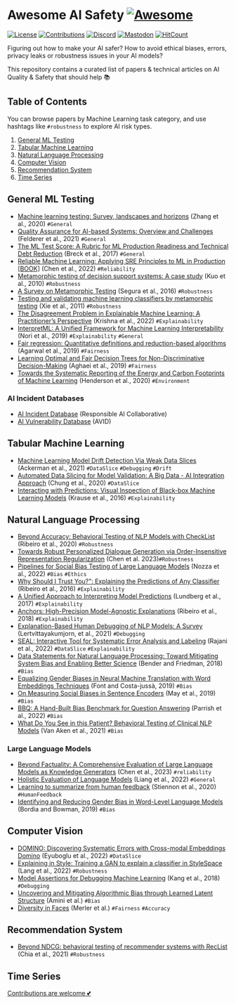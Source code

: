 # Awesome AI Safety [![Awesome](https://cdn.rawgit.com/sindresorhus/awesome/d7305f38d29fed78fa85652e3a63e154dd8e8829/media/badge.svg)](https://github.com/sindresorhus/awesome)

[![License](https://img.shields.io/github/license/Giskard-AI/awesome-ai-safety?color=blue)](./LICENSE)
[![Contributions](https://img.shields.io/badge/contributions-welcome-brightgreen.svg?style=flat)](./CONTRIBUTING.md)
[![Discord](https://img.shields.io/discord/939190303397666868?label=Discord)](https://gisk.ar/discord)
[![Mastodon](https://img.shields.io/mastodon/follow/109377499153541532?domain=https%3A%2F%2Ffosstodon.org&style=social)](https://fosstodon.org/@Giskard)
[![HitCount](https://hits.dwyl.com/Giskard-AI/awesome-ai-safety.svg?style=flat)](http://hits.dwyl.com/Giskard-AI/awesome-ai-safety)

Figuring out how to make your AI safer? How to avoid ethical biases, errors, privacy leaks or robustness issues in your AI models? 

This repository contains a curated list of papers & technical articles on AI Quality & Safety that should help 📚

## Table of Contents

You can browse papers by Machine Learning task category, and use hashtags like `#robustness` to explore AI risk types.

1. [General ML Testing](#general-ml-testing)
2. [Tabular Machine Learning](#tabular-machine-learning)
3. [Natural Language Processing](#natural-language-processing)
4. [Computer Vision](#computer-vision)
5. [Recommendation System](#recommendation-system)
6. [Time Series](#time-series)

## General ML Testing

* [Machine learning testing: Survey, landscapes and horizons](https://ieeexplore.ieee.org/abstract/document/9000651/) (Zhang et al., 2020) `#General`
* [Quality Assurance for AI-based Systems: Overview and Challenges](https://arxiv.org/abs/2102.05351) (Felderer et al., 2021) `#General`
* [The ML Test Score: A Rubric for ML Production Readiness and Technical Debt Reduction](https://research.google/pubs/pub46555/) (Breck et al., 2017) `#General`
* [Reliable Machine Learning: Applying SRE Principles to ML in Production [BOOK]](https://www.oreilly.com/library/view/reliable-machine-learning/9781098106218/) (Chen et al., 2022) `#Reliability`
* [Metamorphic testing of decision support systems: A case study](https://digital-library.theiet.org/content/journals/10.1049/iet-sen.2009.0084) (Kuo et al., 2010) `#Robustness`
* [A Survey on Metamorphic Testing](https://ieeexplore.ieee.org/document/7422146) (Segura et al., 2016) `#Robustness`
* [Testing and validating machine learning classifiers by metamorphic testing](https://www.sciencedirect.com/science/article/abs/pii/S0164121210003213) (Xie et al., 2011) `#Robustness`
* [The Disagreement Problem in Explainable Machine Learning: A Practitioner’s Perspective](https://arxiv.org/pdf/2202.01602.pdf) (Krishna et al., 2022) `#Explainability`
* [InterpretML: A Unified Framework for Machine Learning Interpretability](https://arxiv.org/abs/1909.09223) (Nori et al., 2019) `#Explainability` `#General`
* [Fair regression: Quantitative definitions and reduction-based algorithms](https://proceedings.mlr.press/v97/agarwal19d.html) (Agarwal et al., 2019) `#Fairness`
* [Learning Optimal and Fair Decision Trees for Non-Discriminative Decision-Making](https://arxiv.org/abs/1903.10598) (Aghaei et al., 2019) `#Fairness`
* [Towards the Systematic Reporting of the Energy and Carbon Footprints of Machine Learning](https://jmlr.org/papers/volume21/20-312/20-312.pdf) (Henderson et al., 2020) `#Environment`

### AI Incident Databases

* [AI Incident Database](https://incidentdatabase.ai/) (Responsible AI Collaborative)
* [AI Vulnerability Database](https://avidml.org/database/) (AVID)

## Tabular Machine Learning

* [Machine Learning Model Drift Detection Via Weak Data Slices](https://arxiv.org/pdf/2108.05319.pdf) (Ackerman et al., 2021) `#DataSlice` `#Debugging` `#Drift`
* [Automated Data Slicing for Model Validation: A Big Data - AI Integration Approach](https://ieeexplore.ieee.org/abstract/document/8713886) (Chung et al., 2020) `#DataSlice`
* [Interacting with Predictions: Visual Inspection of Black-box Machine Learning Models](https://dl.acm.org/doi/abs/10.1145/2858036.2858529) (Krause et al., 2016) `#Explainability`

## Natural Language Processing

* [Beyond Accuracy: Behavioral Testing of NLP Models with CheckList](http://homes.cs.washington.edu/~marcotcr/acl20_checklist.pdf) (Ribeiro et al., 2020) `#Robustness`
* [Towards Robust Personalized Dialogue Generation via Order-Insensitive Representation Regularization](https://arxiv.org/abs/2305.12782) (Chen et al. 2023)`#Robustness`
* [Pipelines for Social Bias Testing of Large Language Models](https://openreview.net/pdf/8be28761ea130113e3be7747870c434f53e9b309.pdf) (Nozza et al., 2022) `#Bias` `#Ethics`
* [Why Should I Trust You?": Explaining the Predictions of Any Classifier](https://arxiv.org/abs/1602.04938) (Ribeiro et al., 2016) `#Explainability`
* [A Unified Approach to Interpreting Model Predictions](https://arxiv.org/abs/1705.07874) (Lundberg et al., 2017) `#Explainability`
* [Anchors: High-Precision Model-Agnostic Explanations](https://homes.cs.washington.edu/~marcotcr/aaai18.pdf) (Ribeiro et al., 2018) `#Explainability`
* [Explanation-Based Human Debugging of NLP Models: A Survey](https://direct.mit.edu/tacl/article/doi/10.1162/tacl_a_00440/108932/Explanation-Based-Human-Debugging-of-NLP-Models-A) (Lertvittayakumjorn, et al., 2021) `#Debugging`
* [SEAL: Interactive Tool for Systematic Error Analysis and Labeling](https://arxiv.org/abs/2210.05839) (Rajani et al., 2022) `#DataSlice` `#Explainability`
* [Data Statements for Natural Language Processing: Toward Mitigating System Bias and Enabling Better Science](https://direct.mit.edu/tacl/article/doi/10.1162/tacl_a_00041/43452/Data-Statements-for-Natural-Language-Processing) (Bender and Friedman, 2018) `#Bias`
* [Equalizing Gender Biases in Neural Machine Translation with Word Embeddings Techniques](https://arxiv.org/abs/1901.03116) (Font and Costa-jussà, 2019) `#Bias`
* [On Measuring Social Biases in Sentence Encoders](https://arxiv.org/abs/1903.10561) (May et al., 2019) `#Bias`
* [BBQ: A Hand-Built Bias Benchmark for Question Answering](https://arxiv.org/abs/2110.08193) (Parrish et al., 2022) `#Bias`
* [What Do You See in this Patient? Behavioral Testing of Clinical NLP Models](https://arxiv.org/abs/2111.15512) (Van Aken et al., 2021) `#Bias`


### Large Language Models

* [Beyond Factuality: A Comprehensive Evaluation of Large Language Models as Knowledge Generators](https://arxiv.org/abs/2310.07289) (Chen et al., 2023) `#reliability`
* [Holistic Evaluation of Language Models](https://arxiv.org/abs/2211.09110) (Liang et al., 2022) `#General`
* [Learning to summarize from human feedback](https://proceedings.neurips.cc/paper/2020/file/1f89885d556929e98d3ef9b86448f951-Paper.pdf) (Stiennon et al., 2020) `#HumanFeedback`
* [Identifying and Reducing Gender Bias in Word-Level Language Models](https://arxiv.org/abs/1904.03035) (Bordia and Bowman, 2019) `#Bias`

## Computer Vision

* [DOMINO: Discovering Systematic Errors with Cross-modal Embeddings Domino](https://arxiv.org/pdf/2203.14960.pdf) (Eyuboglu et al., 2022) `#DataSlice`
* [Explaining in Style: Training a GAN to explain a classifier in StyleSpace](https://arxiv.org/pdf/2104.13369.pdf) (Lang et al., 2022) `#Robustness`
* [Model Assertions for Debugging Machine Learning](https://ddkang.github.io/papers/2018/omg-nips-ws.pdf) (Kang et al., 2018) `#Debugging`
* [Uncovering and Mitigating Algorithmic Bias through Learned Latent Structure](https://dl.acm.org/doi/abs/10.1145/3306618.3314243) (Amini et al.) `#Bias`
* [Diversity in Faces](https://arxiv.org/abs/1901.10436) (Merler et al.) `#Fairness` `#Accuracy`

## Recommendation System

* [Beyond NDCG: behavioral testing of recommender systems with RecList](https://arxiv.org/abs/2111.09963) (Chia et al., 2021) `#Robustness`

## Time Series

[Contributions are welcome 💕](CONTRIBUTING.md)
